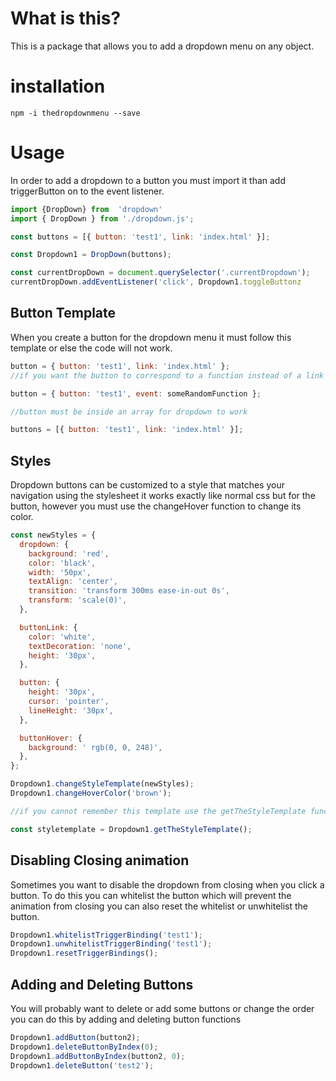 # What is this?

This is a package that allows you to add a dropdown menu on any object.

# installation

`npm -i thedropdownmenu --save`

# Usage

In order to add a dropdown to a button you must import it than add triggerButton on to the event listener.

```js
import {DropDown} from  'dropdown'
import { DropDown } from './dropdown.js';

const buttons = [{ button: 'test1', link: 'index.html' }];

const Dropdown1 = DropDown(buttons);

const currentDropDown = document.querySelector('.currentDropdown');
currentDropDown.addEventListener('click', Dropdown1.toggleButtonz

```

## Button Template

When you create a button for the dropdown menu it must follow this template or else the code will not work.

```js
button = { button: 'test1', link: 'index.html' };
//if you want the button to correspond to a function instead of a link than replace link with event.

button = { button: 'test1', event: someRandomFunction };

//button must be inside an array for dropdown to work

buttons = [{ button: 'test1', link: 'index.html' }];
```

## Styles

Dropdown buttons can be customized to a style that matches your navigation using the stylesheet it works exactly like normal css but for the button, however you must use the changeHover function to change its color.

```js
const newStyles = {
  dropdown: {
    background: 'red',
    color: 'black',
    width: '50px',
    textAlign: 'center',
    transition: 'transform 300ms ease-in-out 0s',
    transform: 'scale(0)',
  },

  buttonLink: {
    color: 'white',
    textDecoration: 'none',
    height: '30px',
  },

  button: {
    height: '30px',
    cursor: 'pointer',
    lineHeight: '30px',
  },

  buttonHover: {
    background: ' rgb(0, 0, 248)',
  },
};

Dropdown1.changeStyleTemplate(newStyles);
Dropdown1.changeHoverColor('brown');

//if you cannot remember this template use the getTheStyleTemplate function to get the default style template which than you can modify and use.

const styletemplate = Dropdown1.getTheStyleTemplate();
```

## Disabling Closing animation

Sometimes you want to disable the dropdown from closing when you click a button. To do this you can whitelist the button which will prevent the animation from closing you can also reset the whitelist or unwhitelist the button.

```js
Dropdown1.whitelistTriggerBinding('test1');
Dropdown1.unwhitelistTriggerBinding('test1');
Dropdown1.resetTriggerBindings();
```

## Adding and Deleting Buttons

You will probably want to delete or add some buttons or change the order you can do this by adding and deleting button functions

```js
Dropdown1.addButton(button2);
Dropdown1.deleteButtonByIndex(0);
Dropdown1.addButtonByIndex(button2, 0);
Dropdown1.deleteButton('test2');
```

